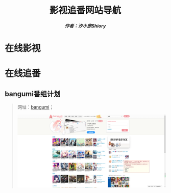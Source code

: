 <center><h1>影视追番网站导航</h1></center>

<center><h5>作者：汐小旅Shiory</h5></center>



# 在线影视





# 在线追番

## bangumi番组计划

> 网址：[bangumi](https://bangumi.tv/)；
>
> ![](img/微信截图_20230527140141.png)

